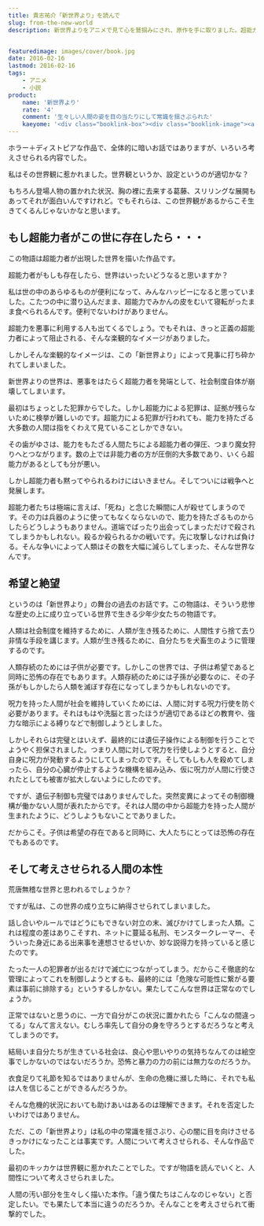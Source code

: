 ```yaml
---
title: 貴志祐介「新世界より」を読んで
slug: from-the-new-world
description: 新世界よりをアニメで見て心を鷲掴みにされ、原作を手に取りました。超能力なんて便利な能力があったら世界がハッピーになる、なんていう幻想を打ち砕かれ、さらには人間の醜い部分を目の当たりにして、人とは一体何なのだろうかと考えさせられる物語です。


featuredimage: images/cover/book.jpg
date: 2016-02-16
lastmod: 2016-02-16
tags: 
    - アニメ
    - 小説
product:
    name: '新世界より'
    rate: '4'
    comment: '生々しい人間の姿を目の当たりにして常識を揺さぶられた'
    kaeyome: '<div class="booklink-box"><div class="booklink-image"><a href="http://www.amazon.co.jp/exec/obidos/asin/B009GXME5G/illusionspace-22/" target="_blank" rel="nofollow" ><img src="http://ecx.images-amazon.com/images/I/51k7B4UP7jL._SL160_.jpg" style="border: none;" /></a></div><div class="booklink-info"><div class="booklink-name"><a href="http://www.amazon.co.jp/exec/obidos/asin/B009GXME5G/illusionspace-22/" target="_blank" rel="nofollow" >新世界より(上) (講談社文庫)[Kindle版]</a><div class="booklink-powered-date">posted with <a href="http://yomereba.com" rel="nofollow" target="_blank">ヨメレバ</a></div></div><div class="booklink-detail">貴志祐介 講談社 2012-09-28    </div><div class="booklink-link2"><div class="shoplinkkindle"><a href="http://www.amazon.co.jp/exec/obidos/ASIN/B009GXME5G/illusionspace-22/" target="_blank" rel="nofollow" >Kindle</a></div><div class="shoplinkamazon"><a href="http://www.amazon.co.jp/exec/obidos/ASIN/4062768534/illusionspace-22/" target="_blank" rel="nofollow" >Amazon[書籍版]</a></div>                              	  	  	  	</div></div><div class="booklink-footer"></div></div>'
---
```


ホラー＋ディストピアな作品で、全体的に暗いお話ではありますが、いろいろ考えさせられる内容でした。

私はその世界観に惹かれました。世界観というか、設定というのが適切かな？

もちろん登場人物の置かれた状況、胸の裡に去来する葛藤、スリリングな展開もあってそれが面白いんですけれど。でもそれらは、この世界観があるからこそ生きてくるんじゃないかなと思います。


## もし超能力者がこの世に存在したら・・・


この物語は超能力者が出現した世界を描いた作品です。

超能力者がもしも存在したら、世界はいったいどうなると思いますか？

私は世の中のあらゆるものが便利になって、みんなハッピーになると思っていました。こたつの中に潜り込んだまま、超能力でみかんの皮をむいて寝転がったまま食べられるんです。便利でないわけがありません。

超能力を悪事に利用する人も出てくるでしょう。でもそれは、きっと正義の超能力者によって阻止される、そんな楽観的なイメージがありました。

しかしそんな楽観的なイメージは、この「新世界より」によって見事に打ち砕かれてしまいました。

新世界よりの世界は、悪事をはたらく超能力者を発端として、社会制度自体が崩壊してしまいます。

最初はちょっとした犯罪からでした。しかし超能力による犯罪は、証拠が残らないために検挙が難しいのです。超能力による犯罪が行われても、能力を持たざる大多数の人間は指をくわえて見ていることしかできない。

その歯がゆさは、能力をもたざる人間たちによる超能力者の弾圧、つまり魔女狩りへとつながります。数の上では非能力者の方が圧倒的大多数であり、いくら超能力があるとしても分が悪い。

しかし超能力者も黙ってやられるわけにはいきません。そしてついには戦争へと発展します。

超能力者たちは極端に言えば、「死ね」と念じた瞬間に人が殺せてしまうのです。その力は兵器のように使ってもなくならないので、能力を持たざるものからしたらどうしようもありません。道端でばったり出会ってしまっただけで殺されてしまうかもしれない。殺るか殺られるかの戦いです。先に攻撃しなければ負ける。そんな争いによって人類はその数を大幅に減らしてしまった、そんな世界なんです。


## 希望と絶望


というのは「新世界より」の舞台の過去のお話です。この物語は、そういう悲惨な歴史の上に成り立っている世界で生きる少年少女たちの物語です。

人類は社会制度を維持するために、人類が生き残るために、人間性すら捨て去り非情な手段を講じます。人類が生き残るために、自分たちを犬畜生のように管理するのです。

人類存続のためには子供が必要です。しかしこの世界では、子供は希望であると同時に恐怖の存在でもあります。人類存続のためには子孫が必要なのに、その子孫がもしかしたら人類を滅ぼす存在になってしまうかもしれないのです。

呪力を持った人間が社会を維持していくためには、人間に対する呪力行使を防ぐ必要があります。それはもはや洗脳と言ったほうが適切であるほどの教育や、強力な暗示による縛りなどで制御しようとしました。

しかしそれらは完璧とはいえず、最終的には遺伝子操作による制御を行うことでようやく担保されました。つまり人間に対して呪力を行使しようとすると、自分自身に呪力が発動するようにしてしまったのです。そしてもしも人を殺めてしまったら、自分の心臓が停止するような機構を組み込み、仮に呪力が人間に行使されたとしても被害が拡大しないようにしたのです。

ですが、遺伝子制御も完璧ではありませんでした。突然変異によってその制御機構が働かない人間が表れたからです。それは人間の中から超能力を持った人間が生まれたように、どうしようもないことでありました。

だからこそ。子供は希望の存在であると同時に、大人たちにとっては恐怖の存在でもあるのです。


## そして考えさせられる人間の本性


荒唐無稽な世界と思われるでしょうか？

ですが私は、この世界の成り立ちに納得させられてしまいました。

話し合いやルールではどうにもできない対立の末、滅びかけてしまった人類。これは程度の差はありこそすれ、ネットに蔓延る私刑、モンスタークレーマー、そういった身近にある出来事を連想させるせいか、妙な説得力を持っていると感じたのです。

たった一人の犯罪者が出るだけで滅亡につながってしまう。だからこそ徹底的な管理によってこれを制御しようとするも、最終的には「危険な可能性に繋がる要素は事前に排除する」というするしかない。果たしてこんな世界は正常なのでしょうか。

正常ではないと思うのに、一方で自分がこの状況に置かれたら「こんなの間違ってる」なんて言えない。むしろ率先して自分の身を守ろうとするだろうなと考えてしまうのです。

結局いま自分たちが生きている社会は、良心や思いやりの気持ちなんてのは絵空事でしかないのではないだろうか。恐怖と暴力の力の前には無力なのだろうか。

衣食足りて礼節を知るではありませんが、生命の危機に瀕した時に、それでも私は人を信じることができるんだろうか。

そんな危機的状況においても助けあいはあるのは理解できます。それを否定したいわけではありません。

ただ、この「新世界より」は私の中の常識を揺さぶり、心の闇に目を向けさせるきっかけになったことは事実です。人間について考えさせられる、そんな作品でした。

最初のキッカケは世界観に惹かれたことでした。ですが物語を読んでいくと、人間性について考えさせられました。

人間の汚い部分を生々しく描いた本作。「違う僕たちはこんなのじゃない」と否定したい。でも果たして本当に違うのだろうか。そんなことを考えさせられて衝撃的でした。


  